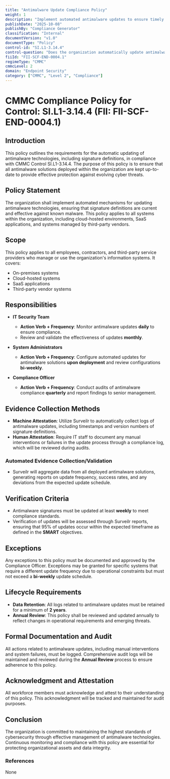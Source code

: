```yaml
---
title: "Antimalware Update Compliance Policy"
weight: 1
description: "Implement automated antimalware updates to ensure timely protection against evolving cyber threats and maintain compliance with CMMC Control SI.L1-3.14.4."
publishDate: "2025-10-08"
publishBy: "Compliance Generator"
classification: "Internal"
documentVersion: "v1.0"
documentType: "Policy"
control-id: "SI.L1-3.14.4"
control-question: "Does the organization automatically update antimalware technologies, including signature definitions?"
fiiId: "FII-SCF-END-0004.1"
regimeType: "CMMC"
cmmcLevel: 2
domain: "Endpoint Security"
category: ["CMMC", "Level 2", "Compliance"]
---
```


# CMMC Compliance Policy for Control: SI.L1-3.14.4 (FII: FII-SCF-END-0004.1)

## Introduction
This policy outlines the requirements for the automatic updating of antimalware technologies, including signature definitions, in compliance with CMMC Control SI.L1-3.14.4. The purpose of this policy is to ensure that all antimalware solutions deployed within the organization are kept up-to-date to provide effective protection against evolving cyber threats. 

## Policy Statement
The organization shall implement automated mechanisms for updating antimalware technologies, ensuring that signature definitions are current and effective against known malware. This policy applies to all systems within the organization, including cloud-hosted environments, SaaS applications, and systems managed by third-party vendors.

## Scope
This policy applies to all employees, contractors, and third-party service providers who manage or use the organization's information systems. It covers:
- On-premises systems
- Cloud-hosted systems
- SaaS applications
- Third-party vendor systems

## Responsibilities
- **IT Security Team**
  - **Action Verb + Frequency**: Monitor antimalware updates **daily** to ensure compliance.
  - Review and validate the effectiveness of updates **monthly**.
  
- **System Administrators**
  - **Action Verb + Frequency**: Configure automated updates for antimalware solutions **upon deployment** and review configurations **bi-weekly**.
  
- **Compliance Officer**
  - **Action Verb + Frequency**: Conduct audits of antimalware compliance **quarterly** and report findings to senior management.

## Evidence Collection Methods
- **Machine Attestation**: Utilize Surveilr to automatically collect logs of antimalware updates, including timestamps and version numbers of signature definitions. 
- **Human Attestation**: Require IT staff to document any manual interventions or failures in the update process through a compliance log, which will be reviewed during audits.

### Automated Evidence Collection/Validation
- Surveilr will aggregate data from all deployed antimalware solutions, generating reports on update frequency, success rates, and any deviations from the expected update schedule.

## Verification Criteria
- Antimalware signatures must be updated at least **weekly** to meet compliance standards.
- Verification of updates will be assessed through Surveilr reports, ensuring that 95% of updates occur within the expected timeframe as defined in the **SMART** objectives.

## Exceptions
Any exceptions to this policy must be documented and approved by the Compliance Officer. Exceptions may be granted for specific systems that require a different update frequency due to operational constraints but must not exceed a **bi-weekly** update schedule.

## Lifecycle Requirements
- **Data Retention**: All logs related to antimalware updates must be retained for a minimum of **2 years**.
- **Annual Review**: This policy shall be reviewed and updated annually to reflect changes in operational requirements and emerging threats.

## Formal Documentation and Audit
All actions related to antimalware updates, including manual interventions and system failures, must be logged. Comprehensive audit logs will be maintained and reviewed during the **Annual Review** process to ensure adherence to this policy.

## Acknowledgment and Attestation
All workforce members must acknowledge and attest to their understanding of this policy. This acknowledgment will be tracked and maintained for audit purposes. 

## Conclusion
The organization is committed to maintaining the highest standards of cybersecurity through effective management of antimalware technologies. Continuous monitoring and compliance with this policy are essential for protecting organizational assets and data integrity.

### References
None